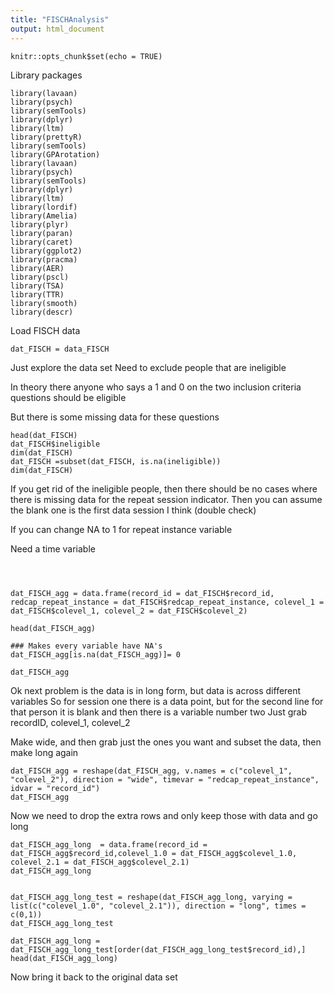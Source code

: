 ```yaml
---
title: "FISCHAnalysis"
output: html_document
---
```


```{r setup, include=FALSE}
knitr::opts_chunk$set(echo = TRUE)
```
Library packages
```{r}
library(lavaan)
library(psych)
library(semTools)
library(dplyr)
library(ltm)
library(prettyR)
library(semTools)
library(GPArotation)
library(lavaan)
library(psych)
library(semTools)
library(dplyr)
library(ltm)
library(lordif)
library(Amelia)
library(plyr)
library(paran)
library(caret)
library(ggplot2)
library(pracma)
library(AER)
library(pscl)
library(TSA)
library(TTR)
library(smooth)
library(descr)
```
Load FISCH data
```{r}
dat_FISCH = data_FISCH
```
Just explore the data set
Need to exclude people that are ineligible

In theory there anyone who says a 1 and 0 on the two inclusion criteria questions should be eligible

But there is some missing data for these questions 
```{r}
head(dat_FISCH)
dat_FISCH$ineligible
dim(dat_FISCH)
dat_FISCH =subset(dat_FISCH, is.na(ineligible))
dim(dat_FISCH)
```
If you get rid of the ineligible people, then there should be no cases where there is missing data for the repeat session indicator.  Then you can assume the blank one is the first data session I think (double check)

If you can change NA to 1 for repeat instance variable

Need a time variable
```{r}



dat_FISCH_agg = data.frame(record_id = dat_FISCH$record_id, redcap_repeat_instance = dat_FISCH$redcap_repeat_instance, colevel_1 = dat_FISCH$colevel_1, colevel_2 = dat_FISCH$colevel_2)

head(dat_FISCH_agg)

### Makes every variable have NA's
dat_FISCH_agg[is.na(dat_FISCH_agg)]= 0

dat_FISCH_agg
```



Ok next problem is the data is in long form, but data is across different variables
So for session one there is a data point, but for the second line for that person it is blank and then there is a variable number two
Just grab recordID, colevel_1, colevel_2

Make wide, and then grab just the ones you want and subset the data, then make long again

```{r}
dat_FISCH_agg = reshape(dat_FISCH_agg, v.names = c("colevel_1", "colevel_2"), direction = "wide", timevar = "redcap_repeat_instance", idvar = "record_id")
dat_FISCH_agg
```
Now we need to drop the extra rows and only keep those with data and go long
```{r}
dat_FISCH_agg_long  = data.frame(record_id = dat_FISCH_agg$record_id,colevel_1.0 = dat_FISCH_agg$colevel_1.0, colevel_2.1 = dat_FISCH_agg$colevel_2.1) 
dat_FISCH_agg_long


dat_FISCH_agg_long_test = reshape(dat_FISCH_agg_long, varying = list(c("colevel_1.0", "colevel_2.1")), direction = "long", times = c(0,1))
dat_FISCH_agg_long_test

dat_FISCH_agg_long = dat_FISCH_agg_long_test[order(dat_FISCH_agg_long_test$record_id),]
head(dat_FISCH_agg_long)
```
Now bring it back to the original data set


